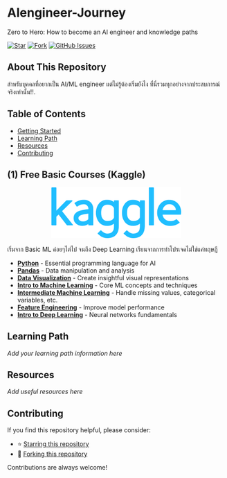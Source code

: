 # AIengineer-Journey

Zero to Hero: How to become an AI engineer and knowledge paths

[![Star](https://img.shields.io/github/stars/spped2000/AIengineer-Journey?color=success)](https://github.com/spped2000/AIengineer-Journey/)
[![Fork](https://img.shields.io/github/forks/spped2000/AIengineer-Journey)](https://github.com/spped2000/AIengineer-Journey/fork)
[![GitHub Issues](https://img.shields.io/github/issues/spped2000/AIengineer-Journey?color=success)](https://github.com/spped2000/AIengineer-Journey/issues)

## About This Repository

สำหรับบุคคลที่อยากเป็น AI/ML engineer แต่ไม่รู้ต้องเริ่มยังไง ที่นี่รวมทุกอย่างจากประสบการณ์จริงเท่านั้น!!.

## Table of Contents

- [Getting Started](#getting-started)
- [Learning Path](#learning-path)
- [Resources](#resources)
- [Contributing](#contributing)

## (1) Free Basic Courses (Kaggle)

<p align="center">
  <a href="https://www.kaggle.com/learn" target="_blank">
    <img src="https://raw.githubusercontent.com/spped2000/AIengineer-Journey/main/assets/kaggle_logo.png" alt="Kaggle Logo" width="300"/>
  </a>
</p>

เริ่มจาก Basic ML ค่อยๆไต่ไป จนถึง Deep Learning เรียนจากการทำโปรเจคไม่ใช่แค่ทฤษฎี

- **[Python](https://www.kaggle.com/learn/python)** - Essential programming language for AI
- **[Pandas](https://www.kaggle.com/learn/pandas)** - Data manipulation and analysis
- **[Data Visualization](https://www.kaggle.com/learn/data-visualization)** - Create insightful visual representations
- **[Intro to Machine Learning](https://www.kaggle.com/learn/intro-to-machine-learning)** - Core ML concepts and techniques
- **[Intermediate Machine Learning](https://www.kaggle.com/learn/intermediate-machine-learning)** - Handle missing values, categorical variables, etc.
- **[Feature Engineering](https://www.kaggle.com/learn/feature-engineering)** - Improve model performance
- **[Intro to Deep Learning](https://www.kaggle.com/learn/intro-to-deep-learning)** - Neural networks fundamentals


## Learning Path

_Add your learning path information here_

## Resources

_Add useful resources here_

## Contributing

If you find this repository helpful, please consider:
- ⭐ [Starring this repository](https://github.com/spped2000/AIengineer-Journey/)
- 🍴 [Forking this repository](https://github.com/spped2000/AIengineer-Journey/fork)

Contributions are always welcome!
